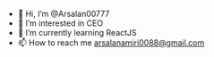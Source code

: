- 👋 Hi, I’m @Arsalan00777
- 👀 I’m interested in CEO
- 🌱 I’m currently learning ReactJS
- 📫 How to reach me arsalanamiri0088@gmail.com

<!---
Arsalan00777/Arsalan00777 is a ✨ special ✨ repository because its `README.md` (this file) appears on your GitHub profile.
You can click the Preview link to take a look at your changes.
--->
